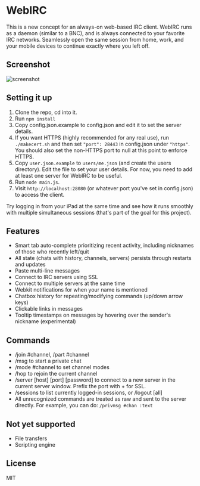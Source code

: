 # WebIRC

This is a new concept for an always-on web-based IRC client. WebIRC runs as a daemon (similar to a BNC), and is always connected to your favorite IRC networks. Seamlessly open the same session from home, work, and your mobile devices to continue exactly where you left off.

## Screenshot
![screenshot](https://f.cloud.github.com/assets/2124408/2074550/7bb2bcf8-8d7c-11e3-9a03-56133d9379ff.png)


## Setting it up

1. Clone the repo, cd into it.
2. Run `npm install`
3. Copy config.json.example to config.json and edit it to set the server details.
4. If you want HTTPS (highly recommended for any real use), run `./makecert.sh` and then set `"port": 28443` in config.json under `"https"`. You should also set the non-HTTPS port to null at this point to enforce HTTPS.
5. Copy `user.json.example` to `users/me.json` (and create the users directory). Edit the file to set your user details. For now, you need to add at least one server for WebIRC to be useful.
6. Run `node main.js`.
7. Visit `http://localhost:28080` (or whatever port you've set in config.json) to access the client.

Try logging in from your iPad at the same time and see how it runs smoothly with multiple simultaneous sessions (that's part of the goal for this project).

## Features

* Smart tab auto-complete prioritizing recent activity, including nicknames of those who recently left/quit
* All state (chats with history, channels, servers) persists through restarts and updates
* Paste multi-line messages
* Connect to IRC servers using SSL
* Connect to multiple servers at the same time
* Webkit notifications for when your name is mentioned
* Chatbox history for repeating/modifying commands (up/down arrow keys)
* Clickable links in messages
* Tooltip timestamps on messages by hovering over the sender's nickname (experimental)

## Commands

* /join #channel, /part #channel
* /msg <nick> <text> to start a private chat
* /mode #channel <modes> to set channel modes
* /hop to rejoin the current channel
* /server [host] [port] [password] to connect to a new server in the current server window. Prefix the port with + for SSL.
* /sessions to list currently logged-in sessions, or /logout [all]
* All unrecognized commands are treated as raw and sent to the server directly. For example, you can do: `/privmsg #chan :text`

## Not yet supported
* File transfers
* Scripting engine

## License
MIT
